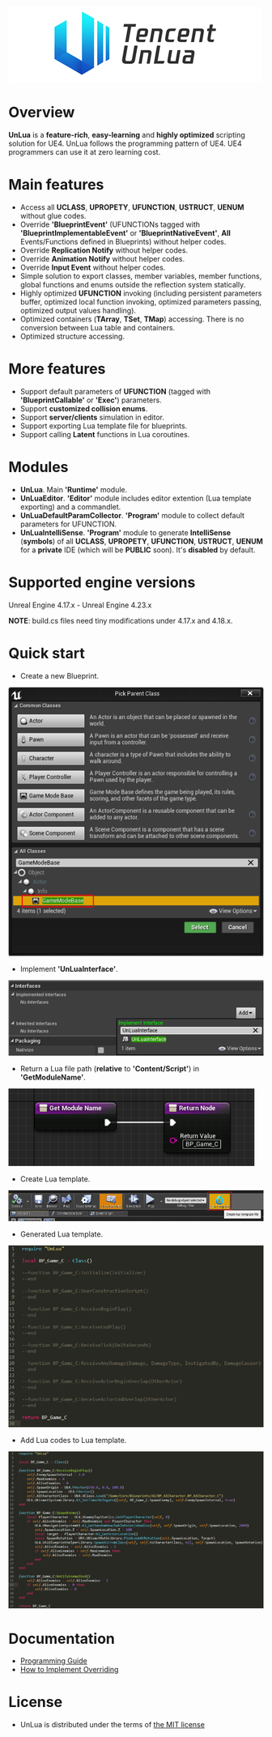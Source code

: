 ![LOGO](./Images/UnLua.png)

# Overview
**UnLua** is a **feature-rich**, **easy-learning** and **highly optimized** scripting solution for UE4. UnLua follows the programming pattern of UE4. UE4 programmers can use it at zero learning cost.


# Main features
* Access all **UCLASS**, **UPROPETY**, **UFUNCTION**, **USTRUCT**, **UENUM** without glue codes.
* Override **'BlueprintEvent'** (UFUNCTIONs tagged with **'BlueprintImplementableEvent'** or **'BlueprintNativeEvent'**, **All** Events/Functions defined in Blueprints) without helper codes.
* Override **Replication Notify** without helper codes.
* Override **Animation Notify** without helper codes.
* Override **Input Event** without helper codes.
* Simple solution to export classes, member variables, member functions, global functions and enums outside the reflection system statically.
* Highly optimized **UFUNCTION** invoking (including persistent parameters buffer, optimized local function invoking, optimized parameters passing, optimized output values handling).
* Optimized containers (**TArray**, **TSet**, **TMap**) accessing. There is no conversion between Lua table and containers.
* Optimized structure accessing.


# More features
* Support default parameters of **UFUNCTION** (tagged with **'BlueprintCallable'** or **'Exec'**) parameters.
* Support **customized collision enums**.
* Support **server/clients** simulation in editor.
* Support exporting Lua template file for blueprints.
* Support calling **Latent** functions in Lua coroutines.


# Modules
* **UnLua**. Main **'Runtime'** module.
* **UnLuaEditor**. **'Editor'** module includes editor extention (Lua template exporting) and a commandlet.
* **UnLuaDefaultParamCollector**. **'Program'** module to collect default parameters for UFUNCTION.
* **UnLuaIntelliSense**. **'Program'** module to generate **IntelliSense** (**symbols**) of all **UCLASS**, **UPROPETY**, **UFUNCTION**, **USTRUCT**, **UENUM** for a **private** IDE (which will be **PUBLIC** soon). It's **disabled** by default.


# Supported engine versions
Unreal Engine 4.17.x - Unreal Engine 4.23.x

**NOTE**: build.cs files need tiny modifications under 4.17.x and 4.18.x.


# Quick start
* Create a new Blueprint.

![CREATE_BLUEPRINT](./Images/create_blueprint.png)

* Implement **'UnLuaInterface'**.

![IMPLEMENT_UnLuaInterface](./Images/implement_UnLuaInterface.png)

* Return a Lua file path (**relative** to **'Content/Script'**) in **'GetModuleName'**.

![IMPLEMENT_GetModuleName](./Images/implement_GetModuleName.png)

* Create Lua template.

![CREATE_LUA_TEMPLATE](./Images/lua_template.png)

* Generated Lua template.

![GENERATED_LUA_TEMPLATE](./Images/generated_lua_template.png)

* Add Lua codes to Lua template.

![FINAL_LUA_FILE](./Images/final_lua_file.png)


# Documentation
* [Programming Guide](UnLua_Programming_Guide_EN.md)
* [How to Implement Overriding](How_To_Implement_Overriding.md)


# License
* UnLua is distributed under the terms of [the MIT license](LICENSE.TXT)
